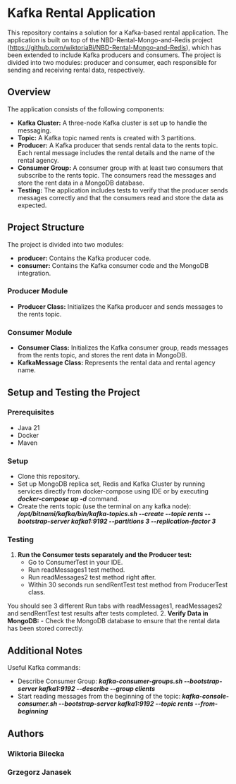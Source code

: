 # Kafka Rental Application
This repository contains a solution for a Kafka-based rental application. The application is built on top of the NBD-Rental-Mongo-and-Redis project (https://github.com/wiktoriaBi/NBD-Rental-Mongo-and-Redis), which has been extended to include Kafka producers and consumers. The project is divided into two modules: producer and consumer, each responsible for sending and receiving rental data, respectively.

## Overview
The application consists of the following components:
- **Kafka Cluster:** A three-node Kafka cluster is set up to handle the messaging.
- **Topic:** A Kafka topic named rents is created with 3 partitions.
- **Producer:** A Kafka producer that sends rental data to the rents topic. Each rental message includes the rental details and the name of the rental agency.
- **Consumer Group:** A consumer group with at least two consumers that subscribe to the rents topic. The consumers read the messages and store the rent data in a MongoDB database.
- **Testing:** The application includes tests to verify that the producer sends messages correctly and that the consumers read and store the data as expected.

## Project Structure
The project is divided into two modules:
- **producer:** Contains the Kafka producer code.
- **consumer:** Contains the Kafka consumer code and the MongoDB integration.

### Producer Module
- **Producer Class:** Initializes the Kafka producer and sends messages to the rents topic.

### Consumer Module
- **Consumer Class:** Initializes the Kafka consumer group, reads messages from the rents topic, and stores the rent data in MongoDB.
- **KafkaMessage Class:** Represents the rental data and rental agency name.

## Setup and Testing the Project
### Prerequisites
- Java 21
- Docker
- Maven

### Setup
- Clone this repository.
- Set up MongoDB replica set, Redis and Kafka Cluster by running services directly from docker-compose using IDE or by executing ***docker-compose up -d*** command.
- Create the rents topic (use the terminal on any kafka node): ***/opt/bitnami/kafka/bin/kafka-topics.sh --create --topic rents --bootstrap-server kafka1:9192 --partitions 3 --replication-factor 3***

### Testing
1. **Run the Consumer tests separately and the Producer test:**
    - Go to ConsumerTest in your IDE.
    - Run readMessages1 test method.
    - Run readMessages2 test method right after.
    - Within 30 seconds run sendRentTest test method from ProducerTest class.

You should see 3 different Run tabs with readMessages1, readMessages2 and sendRentTest test results after tests completed.
2. **Verify Data in MongoDB:**
    - Check the MongoDB database to ensure that the rental data has been stored correctly.

## Additional Notes
Useful Kafka commands:
- Describe Consumer Group: ***kafka-consumer-groups.sh --bootstrap-server kafka1:9192 --describe --group clients***
- Start reading messages from the beginning of the topic: ***kafka-console-consumer.sh --bootstrap-server kafka1:9192 --topic rents --from-beginning***

## Authors
### Wiktoria Bilecka
### Grzegorz Janasek
